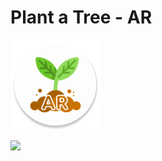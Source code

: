 # Plant a Tree - AR

![](https://raw.githubusercontent.com/Deishelon/PlantATreeAR/master/app/src/main/res/mipmap-xxhdpi/ic_launcher_round.png)


[![](http://img.youtube.com/vi/UWjEKZ1K6pc/0.jpg)](http://www.youtube.com/watch?v=UWjEKZ1K6pc "Demo")
